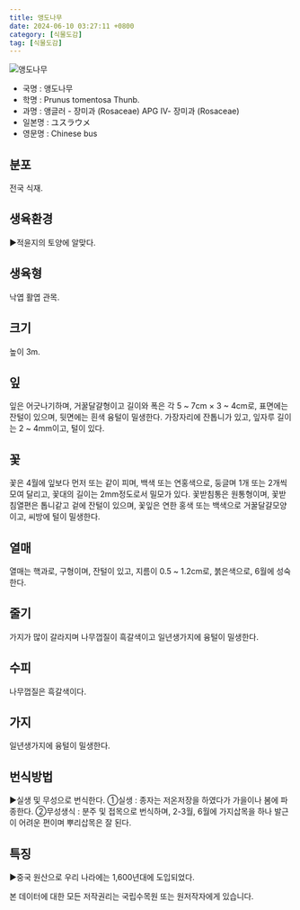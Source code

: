 ```yaml
---
title: 앵도나무
date: 2024-06-10 03:27:11 +0800
category: [식물도감]
tag: [식물도감]
---
```




![앵도나무](/fileUpload/plants/basic/Rosaceae/Prunus/12916/1_th2.JPG)
- 국명 : 앵도나무
- 학명 : Prunus tomentosa Thunb.
- 과명 : 앵글러 - 장미과 (Rosaceae) APG Ⅳ- 장미과 (Rosaceae)
- 일본명 : ユスラウメ
- 영문명 : Chinese bus


## 분포
전국 식재.
## 생육환경
▶적윤지의 토양에 알맞다.
## 생육형
낙엽 활엽 관목.
## 크기
높이 3m.
## 잎
잎은 어긋나기하며, 거꿀달걀형이고 길이와 폭은 각 5 ~ 7cm × 3 ~ 4cm로, 표면에는 잔털이 있으며, 뒷면에는 흰색 융털이 밀생한다.  가장자리에 잔톱니가 있고, 잎자루 길이는 2 ~ 4mm이고, 털이 있다.
## 꽃
꽃은 4월에 잎보다 먼저 또는 같이 피며, 백색 또는 연홍색으로, 둥글며 1개 또는 2개씩 모여 달리고, 꽃대의 길이는 2mm정도로서 밀모가 있다. 꽃받침통은 원통형이며, 꽃받침열편은 톱니같고 겉에 잔털이 있으며, 꽃잎은 연한 홍색 또는 백색으로 거꿀달걀모양이고, 씨방에 털이 밀생한다.
## 열매
열매는 핵과로, 구형이며, 잔털이 있고, 지름이 0.5 ~ 1.2cm로, 붉은색으로, 6월에 성숙한다.
## 줄기
가지가 많이 갈라지며 나무껍질이 흑갈색이고 일년생가지에 융털이 밀생한다.
## 수피
나무껍질은 흑갈색이다.
## 가지
일년생가지에 융털이 밀생한다.
## 번식방법
▶실생 및 무성으로 번식한다. ①실생 : 종자는 저온저장을 하였다가 가을이나 봄에 파종한다. ②무성생식 : 분주 및 접목으로 번식하며, 2-3월, 6월에 가지삽목을 하나 발근이 어려운 편이며 뿌리삽목은 잘 된다.
## 특징
▶중국 원산으로 우리 나라에는 1,600년대에 도입되었다.






본 데이터에 대한 모든 저작권리는 국립수목원 또는 원저작자에게 있습니다.
